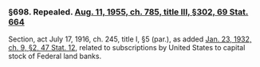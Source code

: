 ### §698. Repealed. [Aug. 11, 1955, ch. 785, title III, §302, 69 Stat. 664](/statviewer.htm?volume=69&page=664) ###

Section, act July 17, 1916, ch. 245, title I, §5 (par.), as added [Jan. 23, 1932, ch. 9, §2, 47 Stat. 12](/statviewer.htm?volume=47&page=12), related to subscriptions by United States to capital stock of Federal land banks.